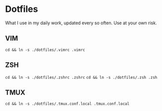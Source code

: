 # Dotfiles

What I use in my daily work, updated every so often. Use at your own risk.

## VIM

`cd && ln -s ./dotfiles/.vimrc .vimrc`

## ZSH

`cd && ln -s ./dotfiles/.zshrc .zshrc`
`cd && ln -s ./dotfiles/.zsh .zsh`

## TMUX

`cd && ln -s ./dotfiles/.tmux.conf.local .tmux.conf.local`
